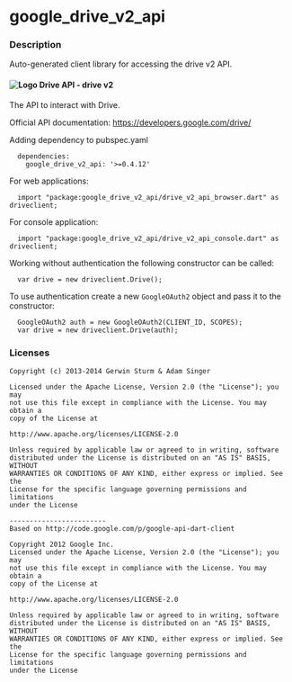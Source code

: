 # google_drive_v2_api

### Description

Auto-generated client library for accessing the drive v2 API.

#### ![Logo](https://ssl.gstatic.com/docs/doclist/images/drive_icon_16.png) Drive API - drive v2

The API to interact with Drive.

Official API documentation: https://developers.google.com/drive/

Adding dependency to pubspec.yaml

```
  dependencies:
    google_drive_v2_api: '>=0.4.12'
```

For web applications:

```
  import "package:google_drive_v2_api/drive_v2_api_browser.dart" as driveclient;
```

For console application:

```
  import "package:google_drive_v2_api/drive_v2_api_console.dart" as driveclient;
```

Working without authentication the following constructor can be called:

```
  var drive = new driveclient.Drive();
```

To use authentication create a new `GoogleOAuth2` object and pass it to the constructor:


```
  GoogleOAuth2 auth = new GoogleOAuth2(CLIENT_ID, SCOPES);
  var drive = new driveclient.Drive(auth);
```

### Licenses

```
Copyright (c) 2013-2014 Gerwin Sturm & Adam Singer

Licensed under the Apache License, Version 2.0 (the "License"); you may 
not use this file except in compliance with the License. You may obtain a 
copy of the License at

http://www.apache.org/licenses/LICENSE-2.0

Unless required by applicable law or agreed to in writing, software
distributed under the License is distributed on an "AS IS" BASIS, WITHOUT
WARRANTIES OR CONDITIONS OF ANY KIND, either express or implied. See the
License for the specific language governing permissions and limitations 
under the License

------------------------
Based on http://code.google.com/p/google-api-dart-client

Copyright 2012 Google Inc.
Licensed under the Apache License, Version 2.0 (the "License"); you may 
not use this file except in compliance with the License. You may obtain a
copy of the License at

http://www.apache.org/licenses/LICENSE-2.0

Unless required by applicable law or agreed to in writing, software
distributed under the License is distributed on an "AS IS" BASIS, WITHOUT
WARRANTIES OR CONDITIONS OF ANY KIND, either express or implied. See the
License for the specific language governing permissions and limitations 
under the License

```
